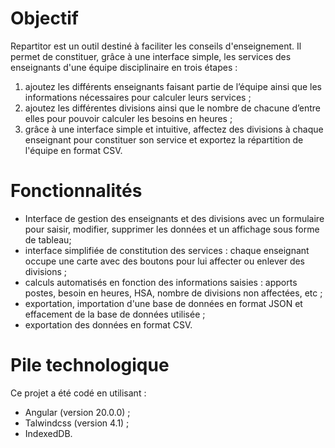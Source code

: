 # Objectif

Repartitor est un outil destiné à faciliter les conseils d'enseignement. Il permet de constituer, grâce à une interface simple, les services des enseignants d'une équipe disciplinaire en trois étapes :

1. ajoutez les différents enseignants faisant partie de l’équipe ainsi que les informations nécessaires pour calculer leurs services ;
2. ajoutez les différentes divisions ainsi que le nombre de chacune d’entre elles pour pouvoir calculer les besoins en heures ;
3. grâce à une interface simple et intuitive, affectez des divisions à chaque enseignant pour constituer son service et exportez la répartition de l'équipe en format CSV.

# Fonctionnalités

* Interface de gestion des enseignants et des divisions avec un formulaire pour saisir, modifier, supprimer les données et un affichage sous forme de tableau;
* interface simplifiée de constitution des services : chaque enseignant occupe une carte avec des boutons pour lui affecter ou enlever des divisions ;
* calculs automatisés en fonction des informations saisies : apports postes, besoin en heures, HSA, nombre de divisions non affectées, etc ;
* exportation, importation d'une base de données en format JSON et effacement de la base de données utilisée ;
* exportation des données en format CSV.

# Pile technologique

Ce projet a été codé en utilisant :
* Angular (version 20.0.0) ;
* Talwindcss (version 4.1) ;
* IndexedDB.
